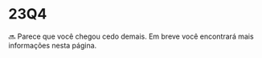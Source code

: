 # 23Q4




🔜 Parece que você chegou cedo demais. Em breve você encontrará mais informações nesta página.

